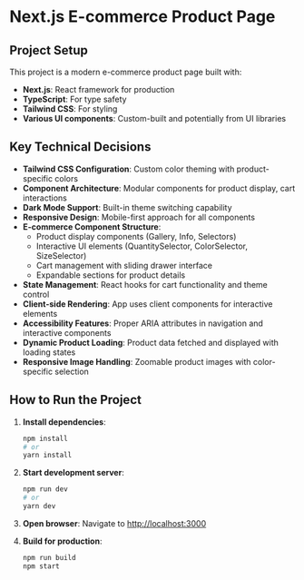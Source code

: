 # Next.js E-commerce Product Page

## Project Setup

This project is a modern e-commerce product page built with:

-   **Next.js**: React framework for production
-   **TypeScript**: For type safety
-   **Tailwind CSS**: For styling
-   **Various UI components**: Custom-built and potentially from UI libraries

## Key Technical Decisions

-   **Tailwind CSS Configuration**: Custom color theming with product-specific colors
-   **Component Architecture**: Modular components for product display, cart interactions
-   **Dark Mode Support**: Built-in theme switching capability
-   **Responsive Design**: Mobile-first approach for all components
-   **E-commerce Component Structure**:
    -   Product display components (Gallery, Info, Selectors)
    -   Interactive UI elements (QuantitySelector, ColorSelector, SizeSelector)
    -   Cart management with sliding drawer interface
    -   Expandable sections for product details
-   **State Management**: React hooks for cart functionality and theme control
-   **Client-side Rendering**: App uses client components for interactive elements
-   **Accessibility Features**: Proper ARIA attributes in navigation and interactive components
-   **Dynamic Product Loading**: Product data fetched and displayed with loading states
-   **Responsive Image Handling**: Zoomable product images with color-specific selection

## How to Run the Project

1. **Install dependencies**:

    ```bash
    npm install
    # or
    yarn install
    ```

2. **Start development server**:

    ```bash
    npm run dev
    # or
    yarn dev
    ```

3. **Open browser**: Navigate to [http://localhost:3000](http://localhost:3000)

4. **Build for production**:
    ```bash
    npm run build
    npm start
    ```
